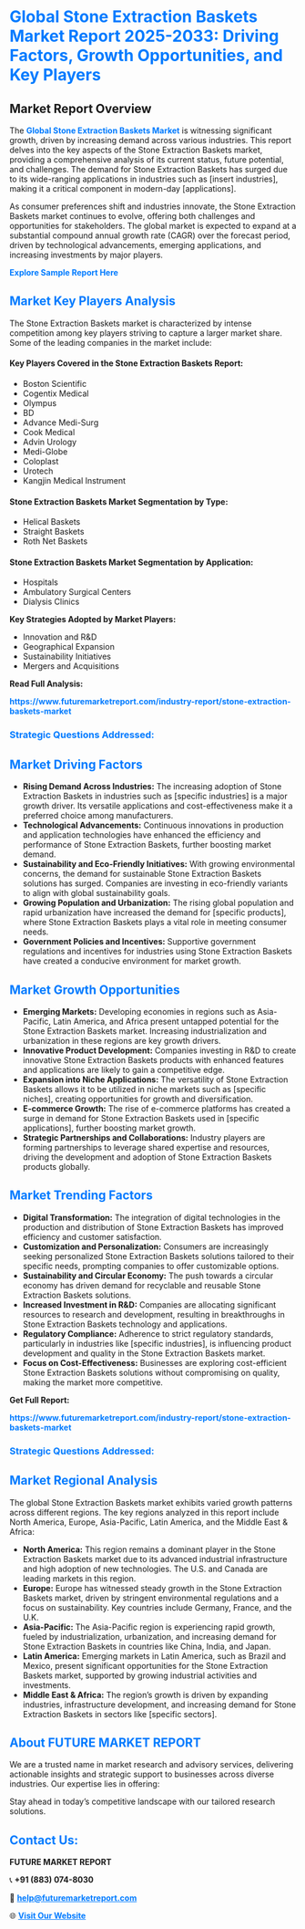 <h1 style="color: #007BFF;">Global Stone Extraction Baskets Market Report 2025-2033: Driving Factors, Growth Opportunities, and Key Players</h1>

<section id="overview">
<h2>Market Report Overview</h2>
<p>The <a href="https://www.futuremarketreport.com/industry-report/stone-extraction-baskets-market" style="color: #007BFF; text-decoration: none;"><strong>Global Stone Extraction Baskets Market</strong></a> is witnessing significant growth, driven by increasing demand across various industries. This report delves into the key aspects of the Stone Extraction Baskets market, providing a comprehensive analysis of its current status, future potential, and challenges. The demand for Stone Extraction Baskets has surged due to its wide-ranging applications in industries such as [insert industries], making it a critical component in modern-day [applications].</p>
<p>As consumer preferences shift and industries innovate, the Stone Extraction Baskets market continues to evolve, offering both challenges and opportunities for stakeholders. The global market is expected to expand at a substantial compound annual growth rate (CAGR) over the forecast period, driven by technological advancements, emerging applications, and increasing investments by major players.</p>
</section>

<section id="overview">
<p><a href="https://www.futuremarketreport.com/request-sample/reportId=78480" style="color: #007BFF; text-decoration: none;"><strong>Explore Sample Report Here</strong></a></p>
</section>

<section id="key-players">
<h2 style="color: #007BFF;">Market Key Players Analysis</h2>
<p>The Stone Extraction Baskets market is characterized by intense competition among key players striving to capture a larger market share. Some of the leading companies in the market include:</p>
<h4>Key Players Covered in the Stone Extraction Baskets Report:</h4>
<ul><li>Boston Scientific</li><li>Cogentix Medical</li><li>Olympus</li><li>BD</li><li>Advance Medi-Surg</li><li>Cook Medical</li><li>Advin Urology</li><li>Medi-Globe</li><li>Coloplast</li><li>Urotech</li><li>Kangjin Medical Instrument</li></ul>
<h4>Stone Extraction Baskets Market Segmentation by Type:</h4>
<ul><li>Helical Baskets</li><li>Straight Baskets</li><li>Roth Net Baskets</li></ul>

<h4>Stone Extraction Baskets Market Segmentation by Application:</h4>
<ul><li>Hospitals</li><li>Ambulatory Surgical Centers</li><li>Dialysis Clinics</li></ul>
<p><strong>Key Strategies Adopted by Market Players:</strong></p>
<ul>
<li>Innovation and R&D</li>
<li>Geographical Expansion</li>
<li>Sustainability Initiatives</li>
<li>Mergers and Acquisitions</li>
</ul>
</section>

<section>
<p><strong>Read Full Analysis: </strong></p><a href="https://www.futuremarketreport.com/industry-report/stone-extraction-baskets-market" style="color: #007BFF; text-decoration: none;"><strong>https://www.futuremarketreport.com/industry-report/stone-extraction-baskets-market</strong></a>
<h3 style="color: #007BFF;">Strategic Questions Addressed:</h3>
</section>

<section id="driving-factors">
<h2 style="color: #007BFF;">Market Driving Factors</h2>
<ul>
<li><strong>Rising Demand Across Industries:</strong> The increasing adoption of Stone Extraction Baskets in industries such as [specific industries] is a major growth driver. Its versatile applications and cost-effectiveness make it a preferred choice among manufacturers.</li>
<li><strong>Technological Advancements:</strong> Continuous innovations in production and application technologies have enhanced the efficiency and performance of Stone Extraction Baskets, further boosting market demand.</li>
<li><strong>Sustainability and Eco-Friendly Initiatives:</strong> With growing environmental concerns, the demand for sustainable Stone Extraction Baskets solutions has surged. Companies are investing in eco-friendly variants to align with global sustainability goals.</li>
<li><strong>Growing Population and Urbanization:</strong> The rising global population and rapid urbanization have increased the demand for [specific products], where Stone Extraction Baskets plays a vital role in meeting consumer needs.</li>
<li><strong>Government Policies and Incentives:</strong> Supportive government regulations and incentives for industries using Stone Extraction Baskets have created a conducive environment for market growth.</li>
</ul>
</section>

<section id="growth-opportunities">
<h2 style="color: #007BFF;">Market Growth Opportunities</h2>
<ul>
<li><strong>Emerging Markets:</strong> Developing economies in regions such as Asia-Pacific, Latin America, and Africa present untapped potential for the Stone Extraction Baskets market. Increasing industrialization and urbanization in these regions are key growth drivers.</li>
<li><strong>Innovative Product Development:</strong> Companies investing in R&D to create innovative Stone Extraction Baskets products with enhanced features and applications are likely to gain a competitive edge.</li>
<li><strong>Expansion into Niche Applications:</strong> The versatility of Stone Extraction Baskets allows it to be utilized in niche markets such as [specific niches], creating opportunities for growth and diversification.</li>
<li><strong>E-commerce Growth:</strong> The rise of e-commerce platforms has created a surge in demand for Stone Extraction Baskets used in [specific applications], further boosting market growth.</li>
<li><strong>Strategic Partnerships and Collaborations:</strong> Industry players are forming partnerships to leverage shared expertise and resources, driving the development and adoption of Stone Extraction Baskets products globally.</li>
</ul>
</section>

<section id="trending-factors">
<h2 style="color: #007BFF;">Market Trending Factors</h2>
<ul>
<li><strong>Digital Transformation:</strong> The integration of digital technologies in the production and distribution of Stone Extraction Baskets has improved efficiency and customer satisfaction.</li>
<li><strong>Customization and Personalization:</strong> Consumers are increasingly seeking personalized Stone Extraction Baskets solutions tailored to their specific needs, prompting companies to offer customizable options.</li>
<li><strong>Sustainability and Circular Economy:</strong> The push towards a circular economy has driven demand for recyclable and reusable Stone Extraction Baskets solutions.</li>
<li><strong>Increased Investment in R&D:</strong> Companies are allocating significant resources to research and development, resulting in breakthroughs in Stone Extraction Baskets technology and applications.</li>
<li><strong>Regulatory Compliance:</strong> Adherence to strict regulatory standards, particularly in industries like [specific industries], is influencing product development and quality in the Stone Extraction Baskets market.</li>
<li><strong>Focus on Cost-Effectiveness:</strong> Businesses are exploring cost-efficient Stone Extraction Baskets solutions without compromising on quality, making the market more competitive.</li>
</ul>
</section>

<section>
<p><strong>Get Full Report: </strong></p><a href="https://www.futuremarketreport.com/industry-report/stone-extraction-baskets-market" style="color: #007BFF; text-decoration: none;"><strong>https://www.futuremarketreport.com/industry-report/stone-extraction-baskets-market</strong></a>
<h3 style="color: #007BFF;">Strategic Questions Addressed:</h3>
</section>


<section id="regional-analysis">
<h2 style="color: #007BFF;">Market Regional Analysis</h2>
<p>The global Stone Extraction Baskets market exhibits varied growth patterns across different regions. The key regions analyzed in this report include North America, Europe, Asia-Pacific, Latin America, and the Middle East & Africa:</p>
<ul>
<li><strong>North America:</strong> This region remains a dominant player in the Stone Extraction Baskets market due to its advanced industrial infrastructure and high adoption of new technologies. The U.S. and Canada are leading markets in this region.</li>
<li><strong>Europe:</strong> Europe has witnessed steady growth in the Stone Extraction Baskets market, driven by stringent environmental regulations and a focus on sustainability. Key countries include Germany, France, and the U.K.</li>
<li><strong>Asia-Pacific:</strong> The Asia-Pacific region is experiencing rapid growth, fueled by industrialization, urbanization, and increasing demand for Stone Extraction Baskets in countries like China, India, and Japan.</li>
<li><strong>Latin America:</strong> Emerging markets in Latin America, such as Brazil and Mexico, present significant opportunities for the Stone Extraction Baskets market, supported by growing industrial activities and investments.</li>
<li><strong>Middle East & Africa:</strong> The region’s growth is driven by expanding industries, infrastructure development, and increasing demand for Stone Extraction Baskets in sectors like [specific sectors].</li>
</ul>
</section>

<footer>
<h2 style="color: #007BFF;">About FUTURE MARKET REPORT</h2>
<p>We are a trusted name in market research and advisory services, delivering actionable insights and strategic support to businesses across diverse industries. Our expertise lies in offering:</p>

<p>Stay ahead in today’s competitive landscape with our tailored research solutions.</p>

<h2 style="color: #007BFF;">Contact Us:</h2>
<p><strong>FUTURE MARKET REPORT</strong></p>
<p>📞 <strong>+91 (883) 074-8030</strong></p>
<p>📧 <strong><a href="mailto:help@futuremarketreport.com" style="color: #007BFF;">help@futuremarketreport.com</a></strong></p>
<p>🌐 <strong><a href="https://www.futuremarketreport.com/" style="color: #007BFF;">Visit Our Website</a></strong></p>
</footer>
